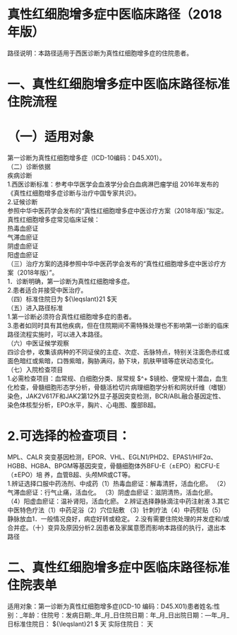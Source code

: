 # 真性红细胞增多症中医临床路径（2018年版）  
路径说明：本路径适用于西医诊断为真性红细胞增多症的住院患者。  
# 一、真性红细胞增多症中医临床路径标准住院流程  
# （一）适用对象  
第一诊断为真性红细胞增多症（ICD-10编码：D45.X01）。  
（二）诊断依据  
疾病诊断  
1.西医诊断标准：参考中华医学会血液学分会白血病淋巴瘤学组 2016年发布的《真性红细胞增多症诊断与治疗中国专家共识》。  
2.证候诊断  
参照中华中医药学会发布的“真性红细胞增多症中医诊疗方案（2018年版）”拟定。真性红细胞增多症常见临床证候：  
热毒血瘀证  
气滞血瘀证  
阴虚血瘀证  
阳虚血瘀证  
（三）治疗方案的选择参照中华中医药学会发布的“真性红细胞增多症中医诊疗方案（2018年版）”。  
1．诊断明确，第一诊断为真性红细胞增多症。  
2.患者适合并接受中医治疗。  
（四）标准住院日为 ${\leqslant}21 $天  
（五）进入路径标准  
1.第一诊断必须符合真性红细胞增多症的患者。  
3.患者如同时具有其他疾病，但在住院期间不需特殊处理也不影响第一诊断的临床路径流程实施时，可以进入本路径。  
（六）中医证候学观察  
四诊合参，收集该病种的不同证侯的主症、次症、舌脉特点，特别关注面色赤红或面色暗红或紫暗，口唇紫暗，胸胁满闷，胁下块，肌肤甲错等症状动态变化。  
（七）入院检查项目  
1.必需检查项目：血常规、白细胞分类、尿常规 $^+ $镜检、便常规十潜血，血生化检查，骨髓细胞形态学分析，骨髓活检切片病理细胞学分析和网状纤维（嗜银）染色，JAK2V617F和JAK2第12外显子基因突变检测，BCR/ABL融合基因定性、染色体核型分析，EPO水平，胸片、心电图、腹部B超。  
# 2.可选择的检查项目：  
MPL、CALR 突变基因检测，EPOR、VHL、EGLN1/PHD2、EPAS1/HIF2α、HGBB、HGBA、BPGM等基因突变，骨髓细胞体外BFU-E（±EPO）和CFU-E（±EPO）培 养，血管B超、头颅MR或CT等。  
1.辨证选择口服中药汤剂、中成药（1）热毒血瘀证：解毒清肝，活血化瘀。 （2）气滞血瘀证：行气止痛，活血化。 （3）阴虚血瘀证：滋阴清热，活血化瘀。 （4）阳虚血瘀证：温补肾阳，活血化瘀。 2.辨证选择静脉滴注中药注射液 3.其它中医特色疗法（1）中药足浴（2）穴位贴敷 （3）针刺疗法（4）中药熨贴（5）静脉放血1．一般情况良好，病症好转或稳定。 2.没有需要住院处理的并发症和/或合并症。（十）变异及原因分析2.因患者及家属意愿而影响本路径的执行，退出本路径  
# 二、真性红细胞增多症中医临床路径标准住院表单  
适用对象：第一诊断为真性红细胞增多症(ICD-10 编码：D45.X01)患者姓名:性别：_年龄：住院号：发病日期:_年_月_日住院日期：年_月_日出院日期：—年_月_日标准住院日： ${\leqslant}21 $ 天 实际住院日： 天  